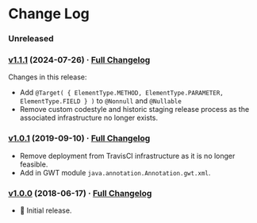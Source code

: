 # Change Log

### Unreleased

### [v1.1.1](https://github.com/realityforge/javax.annotation/tree/v1.1.1) (2024-07-26) · [Full Changelog](https://github.com/realityforge/javax.annotation/compare/v1.0.1...v1.1.1)

Changes in this release:

* Add `@Target( { ElementType.METHOD, ElementType.PARAMETER, ElementType.FIELD } )` to `@Nonnull` and `@Nullable`
* Remove custom codestyle and historic staging release process as the associated infrastructure no longer exists.

### [v1.0.1](https://github.com/realityforge/javax.annotation/tree/v1.0.1) (2019-09-10) · [Full Changelog](https://github.com/realityforge/javax.annotation/compare/v1.0.0...v1.0.1)

* Remove deployment from TravisCI infrastructure as it is no longer feasible.
* Add in GWT module `java.annotation.Annotation.gwt.xml`.

### [v1.0.0](https://github.com/realityforge/javax.annotation/tree/v1.0.0) (2018-06-17) · [Full Changelog](https://github.com/realityforge/javax.annotation/compare/7187394002ca82356cfe832a6df63554340d1f3e...v0.01)

* 🎉 Initial release.
